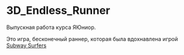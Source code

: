 # 3D_Endless_Runner
Выпускная работа курса ЯЮниор.

Это игра, бесконечный раннер, которая была вдохнавлена игрой [Subway Surfers](https://play.google.com/store/apps/details?id=com.kiloo.subwaysurf&hl=ru&gl=US)
